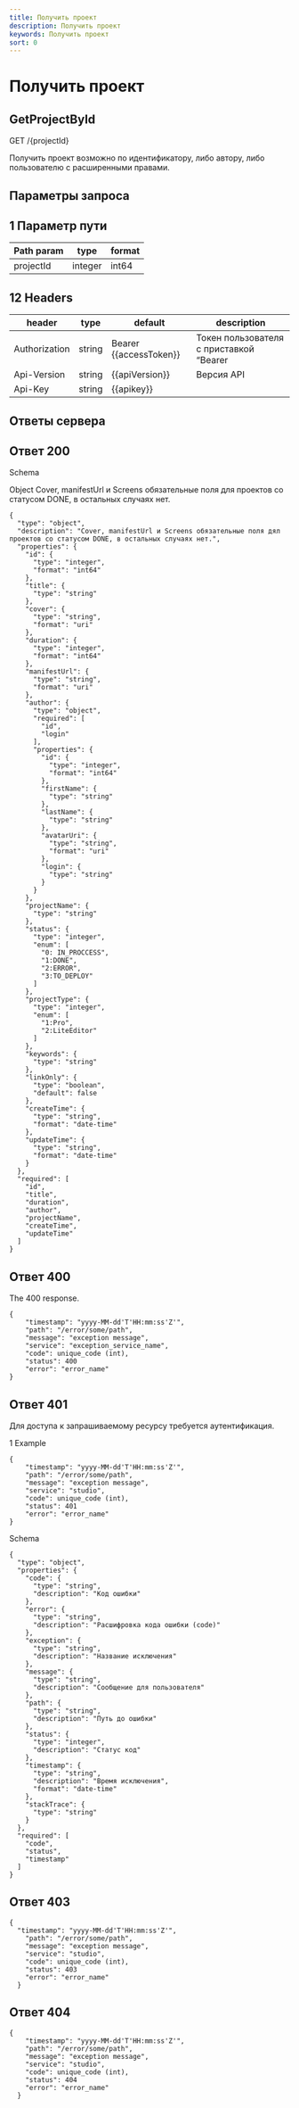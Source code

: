 ```yaml
---
title: Получить проект
description: Получить проект
keywords: Получить проект
sort: 0
---
```

 
# Получить проект 

## GetProjectById

GET /{projectId}

Получить проект возможно по идентификатору, либо автору, либо пользователю с расширенными правами.


## Параметры запроса

## 1 Параметр пути

| Path param | type | format |
|---|---|---|
| projectId | integer | int64 |

## 12 Headers

| header | type | default | description |
|---|---|---|---|
| Authorization | string | Bearer {{accessToken}} | Токен пользователя с приставкой “Bearer |
| Api-Version | string | {{apiVersion}} | Версия API | 
| Api-Key | string | {{apikey}} | 


## Ответы сервера

## Ответ 200

Schema

Object
Cover, manifestUrl и Screens обязательные поля для проектов со статусом DONE, в остальных случаях нет.
```
{
  "type": "object",
  "description": "Cover, manifestUrl и Screens обязательные поля дял проектов со статусом DONE, в остальных случаях нет.",
  "properties": {
    "id": {
      "type": "integer",
      "format": "int64"
    },
    "title": {
      "type": "string"
    },
    "cover": {
      "type": "string",
      "format": "uri"
    },
    "duration": {
      "type": "integer",
      "format": "int64"
    },
    "manifestUrl": {
      "type": "string",
      "format": "uri"
    },
    "author": {
      "type": "object",
      "required": [
        "id",
        "login"
      ],
      "properties": {
        "id": {
          "type": "integer",
          "format": "int64"
        },
        "firstName": {
          "type": "string"
        },
        "lastName": {
          "type": "string"
        },
        "avatarUri": {
          "type": "string",
          "format": "uri"
        },
        "login": {
          "type": "string"
        }
      }
    },
    "projectName": {
      "type": "string"
    },
    "status": {
      "type": "integer",
      "enum": [
        "0: IN_PROCCESS",
        "1:DONE",
        "2:ERROR",
        "3:TO_DEPLOY"
      ]
    },
    "projectType": {
      "type": "integer",
      "enum": [
        "1:Pro",
        "2:LiteEditor"
      ]
    },
    "keywords": {
      "type": "string"
    },
    "linkOnly": {
      "type": "boolean",
      "default": false
    },
    "createTime": {
      "type": "string",
      "format": "date-time"
    },
    "updateTime": {
      "type": "string",
      "format": "date-time"
    }
  },
  "required": [
    "id",
    "title",
    "duration",
    "author",
    "projectName",
    "createTime",
    "updateTime"
  ]
}
```

## Ответ 400
The 400 response.
```
{
    "timestamp": "yyyy-MM-dd'T'HH:mm:ss'Z'",
    "path": "/error/some/path",
    "message": "exception message",
    "service": "exception_service_name",
    "code": unique_code (int),
    "status": 400
    "error": "error_name"
}
```

## Ответ 401
Для доступа к запрашиваемому ресурсу требуется аутентификация.

1 Example

```
{
    "timestamp": "yyyy-MM-dd'T'HH:mm:ss'Z'",
    "path": "/error/some/path",
    "message": "exception message",
    "service": "studio",
    "code": unique_code (int),
    "status": 401
    "error": "error_name"
}
```
Schema
```
{
  "type": "object",
  "properties": {
    "code": {
      "type": "string",
      "description": "Код ошибки"
    },
    "error": {
      "type": "string",
      "description": "Расшифровка кода ошибки (code)"
    },
    "exception": {
      "type": "string",
      "description": "Название исключения"
    },
    "message": {
      "type": "string",
      "description": "Сообщение для пользователя"
    },
    "path": {
      "type": "string",
      "description": "Путь до ошибки"
    },
    "status": {
      "type": "integer",
      "description": "Статус код"
    },
    "timestamp": {
      "type": "string",
      "description": "Время исключения",
      "format": "date-time"
    },
    "stackTrace": {
      "type": "string"
    }
  },
  "required": [
    "code",
    "status",
    "timestamp"
  ]
}
```

## Ответ 403
```
{    
  "timestamp": "yyyy-MM-dd'T'HH:mm:ss'Z'",
    "path": "/error/some/path",
    "message": "exception message",
    "service": "studio",
    "code": unique_code (int),
    "status": 403
    "error": "error_name"
  }
```


## Ответ 404
```
{
    "timestamp": "yyyy-MM-dd'T'HH:mm:ss'Z'",
    "path": "/error/some/path",
    "message": "exception message",
    "service": "studio",
    "code": unique_code (int),
    "status": 404
    "error": "error_name"
  }
```
